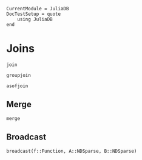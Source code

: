```@meta
CurrentModule = JuliaDB
DocTestSetup = quote
    using JuliaDB
end
```

# Joins

```@docs
join
```

```@docs
groupjoin
```

```@docs
asofjoin
```

## Merge

```@docs
merge
```

## Broadcast

```@docs
broadcast(f::Function, A::NDSparse, B::NDSparse)
```
